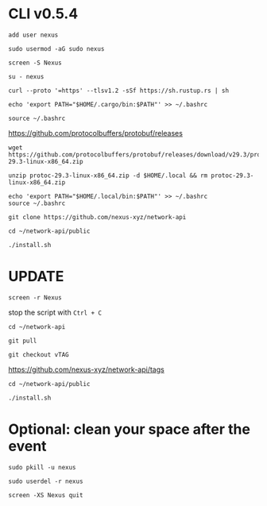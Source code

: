# CLI v0.5.4

```shell
add user nexus
```

```shell
sudo usermod -aG sudo nexus
```

```shell
screen -S Nexus
```

```shell
su - nexus
```

```shell
curl --proto '=https' --tlsv1.2 -sSf https://sh.rustup.rs | sh
```

```shell
echo 'export PATH="$HOME/.cargo/bin:$PATH"' >> ~/.bashrc
```

```shell
source ~/.bashrc
```

https://github.com/protocolbuffers/protobuf/releases

```shell
wget https://github.com/protocolbuffers/protobuf/releases/download/v29.3/protoc-29.3-linux-x86_64.zip
```

```shell
unzip protoc-29.3-linux-x86_64.zip -d $HOME/.local && rm protoc-29.3-linux-x86_64.zip
```

```shell
echo 'export PATH="$HOME/.local/bin:$PATH"' >> ~/.bashrc
source ~/.bashrc
```

```shell
git clone https://github.com/nexus-xyz/network-api
```

```shell
cd ~/network-api/public
```

```shell
./install.sh
```

# UPDATE

```shell
screen -r Nexus
```

stop the script with `Ctrl + C`

```shell
cd ~/network-api
```

```shell
git pull
```

```shell
git checkout vTAG 
```
https://github.com/nexus-xyz/network-api/tags

```shell
cd ~/network-api/public
```

```shell
./install.sh
```


# Optional: clean your space after the event

```shell
sudo pkill -u nexus
```

```shell
sudo userdel -r nexus
```

```shell
screen -XS Nexus quit
```

